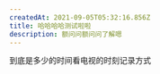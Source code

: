 ```yaml
---
createdAt: 2021-09-05T05:32:16.856Z
title: 哈哈哈哈测试啦啦
description: 额问问额问问了解嗯
---
```

到底是多少的时间看电视的时刻记录方式